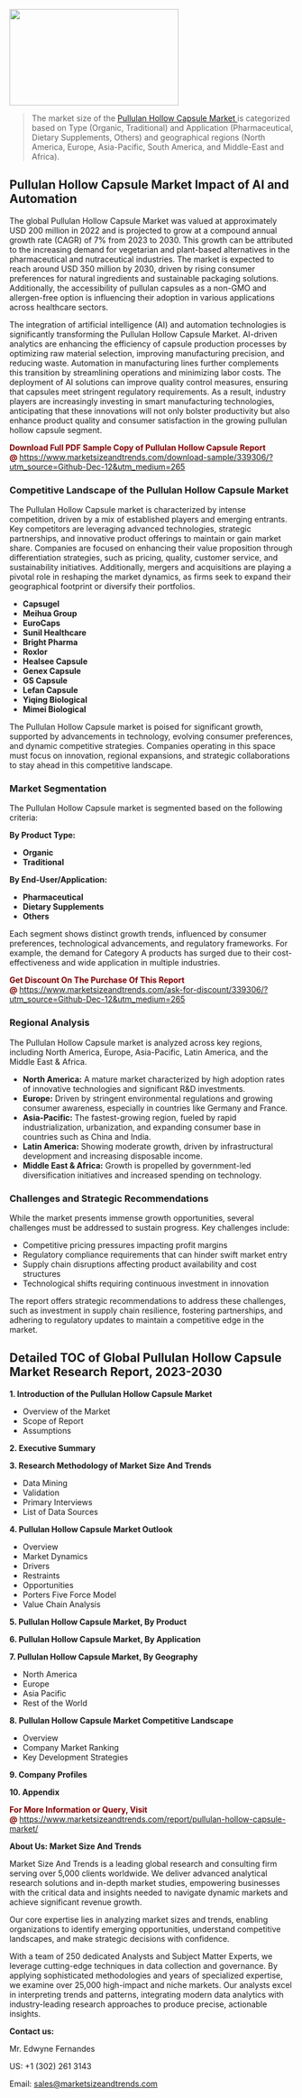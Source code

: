 <p><img class="alignnone size-medium wp-image-20088" src="https://ffe5etoiles.com/wp-content/uploads/2024/12/MST1-300x171.png" alt="" width="300" height="171" /></p><blockquote><p>The market size of the <a href="https://www.marketsizeandtrends.com/download-sample/339306/?utm_source=Github-Dec-12&amp;utm_medium=265" target="_blank">Pullulan Hollow Capsule Market </a>is categorized based on Type (Organic, Traditional) and Application (Pharmaceutical, Dietary Supplements, Others) and geographical regions (North America, Europe, Asia-Pacific, South America, and Middle-East and Africa).</p></blockquote><p><h2>Pullulan Hollow Capsule Market Impact of AI and Automation</h2><p>The global Pullulan Hollow Capsule Market was valued at approximately USD 200 million in 2022 and is projected to grow at a compound annual growth rate (CAGR) of 7% from 2023 to 2030. This growth can be attributed to the increasing demand for vegetarian and plant-based alternatives in the pharmaceutical and nutraceutical industries. The market is expected to reach around USD 350 million by 2030, driven by rising consumer preferences for natural ingredients and sustainable packaging solutions. Additionally, the accessibility of pullulan capsules as a non-GMO and allergen-free option is influencing their adoption in various applications across healthcare sectors.</p><p>The integration of artificial intelligence (AI) and automation technologies is significantly transforming the Pullulan Hollow Capsule Market. AI-driven analytics are enhancing the efficiency of capsule production processes by optimizing raw material selection, improving manufacturing precision, and reducing waste. Automation in manufacturing lines further complements this transition by streamlining operations and minimizing labor costs. The deployment of AI solutions can improve quality control measures, ensuring that capsules meet stringent regulatory requirements. As a result, industry players are increasingly investing in smart manufacturing technologies, anticipating that these innovations will not only bolster productivity but also enhance product quality and consumer satisfaction in the growing pullulan hollow capsule segment.</p></p><p><strong><span style="color: #800000;">Download Full PDF Sample Copy of Pullulan Hollow Capsule Report @</span>&nbsp;</strong><a href="https://www.marketsizeandtrends.com/download-sample/339306/?utm_source=Github-Dec-12&amp;utm_medium=265">https://www.marketsizeandtrends.com/download-sample/339306/?utm_source=Github-Dec-12&amp;utm_medium=265</a></p><h3>Competitive Landscape of the Pullulan Hollow Capsule Market</h3><p>The Pullulan Hollow Capsule market is characterized by intense competition, driven by a mix of established players and emerging entrants. Key competitors are leveraging advanced technologies, strategic partnerships, and innovative product offerings to maintain or gain market share. Companies are focused on enhancing their value proposition through differentiation strategies, such as pricing, quality, customer service, and sustainability initiatives. Additionally, mergers and acquisitions are playing a pivotal role in reshaping the market dynamics, as firms seek to expand their geographical footprint or diversify their portfolios.</p><p><strong><p><ul><li>Capsugel </li><li>  Meihua Group </li><li>  EuroCaps </li><li>  Sunil Healthcare </li><li>  Bright Pharma </li><li>  Roxlor </li><li>  Healsee Capsule </li><li>  Genex Capsule </li><li>  GS Capsule </li><li>  Lefan Capsule </li><li>  Yiqing Biological </li><li>  Mimei Biological</p></li></ul></p></strong></p><p>The Pullulan Hollow Capsule market is poised for significant growth, supported by advancements in technology, evolving consumer preferences, and dynamic competitive strategies. Companies operating in this space must focus on innovation, regional expansions, and strategic collaborations to stay ahead in this competitive landscape.</p><h3>Market Segmentation</h3><p>The Pullulan Hollow Capsule market is segmented based on the following criteria:</p><p><strong>By Product Type:</strong></p><p><strong><p><ul><li>Organic </li><li>  Traditional</p></li></ul></p></strong></p><p><strong>By End-User/Application:</strong></p><p><strong><p><ul><li>Pharmaceutical </li><li>  Dietary Supplements </li><li>  Others</p></li></ul></p></strong></p><p>Each segment shows distinct growth trends, influenced by consumer preferences, technological advancements, and regulatory frameworks. For example, the demand for Category A products has surged due to their cost-effectiveness and wide application in multiple industries.</p><p><strong><span style="color: #800000;">Get Discount On The Purchase Of This Report @&nbsp;</span></strong><a href="https://www.marketsizeandtrends.com/ask-for-discount/339306/?utm_source=Github-Dec-12&amp;utm_medium=265">https://www.marketsizeandtrends.com/ask-for-discount/339306/?utm_source=Github-Dec-12&amp;utm_medium=265</a></p><h3>Regional Analysis</h3><p>The Pullulan Hollow Capsule market is analyzed across key regions, including North America, Europe, Asia-Pacific, Latin America, and the Middle East &amp; Africa.</p><ul><li><strong>North America:</strong> A mature market characterized by high adoption rates of innovative technologies and significant R&amp;D investments.</li><li><strong>Europe:</strong> Driven by stringent environmental regulations and growing consumer awareness, especially in countries like Germany and France.</li><li><strong>Asia-Pacific:</strong> The fastest-growing region, fueled by rapid industrialization, urbanization, and expanding consumer base in countries such as China and India.</li><li><strong>Latin America:</strong> Showing moderate growth, driven by infrastructural development and increasing disposable income.</li><li><strong>Middle East &amp; Africa:</strong> Growth is propelled by government-led diversification initiatives and increased spending on technology.</li></ul><h3>Challenges and Strategic Recommendations</h3><p>While the market presents immense growth opportunities, several challenges must be addressed to sustain progress. Key challenges include:</p><ul><li>Competitive pricing pressures impacting profit margins</li><li>Regulatory compliance requirements that can hinder swift market entry</li><li>Supply chain disruptions affecting product availability and cost structures</li><li>Technological shifts requiring continuous investment in innovation</li></ul><p>The report offers strategic recommendations to address these challenges, such as investment in supply chain resilience, fostering partnerships, and adhering to regulatory updates to maintain a competitive edge in the market.</p><h2>Detailed TOC of Global Pullulan Hollow Capsule Market Research Report, 2023-2030</h2><p><strong>1. Introduction of the Pullulan Hollow Capsule Market</strong></p><ul><li>Overview of the Market</li><li>Scope of Report</li><li>Assumptions&nbsp;</li></ul><p><strong>2. Executive Summary</strong></p><p><strong>3. Research Methodology of <strong>Market Size And Trends</strong></strong></p><ul><li>Data Mining</li><li>Validation</li><li>Primary Interviews</li><li>List of Data Sources&nbsp;</li></ul><p><strong>4. Pullulan Hollow Capsule Market Outlook</strong></p><ul><li>Overview</li><li>Market Dynamics</li><li>Drivers</li><li>Restraints</li><li>Opportunities</li><li>Porters Five Force Model</li><li>Value Chain Analysis&nbsp;</li></ul><p><strong>5. Pullulan Hollow Capsule Market, By Product</strong></p><p><strong>6. Pullulan Hollow Capsule Market, By Application</strong></p><p><strong>7. Pullulan Hollow Capsule Market, By Geography</strong></p><ul><li>North America</li><li>Europe</li><li>Asia Pacific</li><li>Rest of the World&nbsp;</li></ul><p><strong>8. Pullulan Hollow Capsule Market Competitive Landscape</strong></p><ul><li>Overview</li><li>Company Market Ranking</li><li>Key Development Strategies&nbsp;</li></ul><p><strong>9. Company Profiles</strong></p><p><strong>10. Appendix</strong></p><p><strong><span style="color: #800000;">For More Information or Query, Visit @&nbsp;</span></strong><a href="https://www.marketsizeandtrends.com/report/pullulan-hollow-capsule-market/">https://www.marketsizeandtrends.com/report/pullulan-hollow-capsule-market/</a></p><p></p><p><strong>About Us:&nbsp;Market Size And Trends</strong></p><p>Market Size And Trends&nbsp;is a leading global research and consulting firm serving over 5,000 clients worldwide. We deliver advanced analytical research solutions and in-depth market studies, empowering businesses with the critical data and insights needed to navigate dynamic markets and achieve significant revenue growth.</p><p>Our core expertise lies in analyzing market sizes and trends, enabling organizations to identify emerging opportunities, understand competitive landscapes, and make strategic decisions with confidence.</p><p>With a team of 250 dedicated Analysts and Subject Matter Experts, we leverage cutting-edge techniques in data collection and governance. By applying sophisticated methodologies and years of specialized expertise, we examine over 25,000 high-impact and niche markets. Our analysts excel in interpreting trends and patterns, integrating modern data analytics with industry-leading research approaches to produce precise, actionable insights.</p><p><strong>Contact us:</strong></p><p>Mr. Edwyne Fernandes</p><p>US: +1 (302) 261 3143</p><p>Email: <a href="mailto:sales@marketsizeandtrends.com">sales@marketsizeandtrends.com</a>&nbsp;</p>
